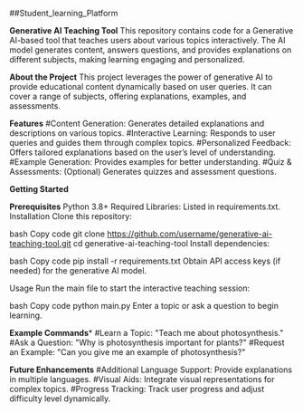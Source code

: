 #﻿#Student_learning_Platform

**Generative AI Teaching Tool**
This repository contains code for a Generative AI-based tool that teaches users about various topics interactively. The AI model generates content, answers questions, and provides explanations on different subjects, making learning engaging and personalized.

**About the Project**
This project leverages the power of generative AI to provide educational content dynamically based on user queries. It can cover a range of subjects, offering explanations, examples, and assessments.

**Features**
#Content Generation: Generates detailed explanations and descriptions on various topics.
#Interactive Learning: Responds to user queries and guides them through complex topics.
#Personalized Feedback: Offers tailored explanations based on the user’s level of understanding.
#Example Generation: Provides examples for better understanding.
#Quiz & Assessments: (Optional) Generates quizzes and assessment questions.


**Getting Started**

**Prerequisites**
Python 3.8+
Required Libraries: Listed in requirements.txt.
Installation
Clone this repository:

bash
Copy code
git clone https://github.com/username/generative-ai-teaching-tool.git
cd generative-ai-teaching-tool
Install dependencies:

bash
Copy code
pip install -r requirements.txt
Obtain API access keys (if needed) for the generative AI model.

Usage
Run the main file to start the interactive teaching session:

bash
Copy code
python main.py
Enter a topic or ask a question to begin learning.

**Example Commands***
#Learn a Topic: "Teach me about photosynthesis."
#Ask a Question: "Why is photosynthesis important for plants?"
#Request an Example: "Can you give me an example of photosynthesis?"

**Future Enhancements**
#Additional Language Support: Provide explanations in multiple languages.
#Visual Aids: Integrate visual representations for complex topics.
#Progress Tracking: Track user progress and adjust difficulty level dynamically.

